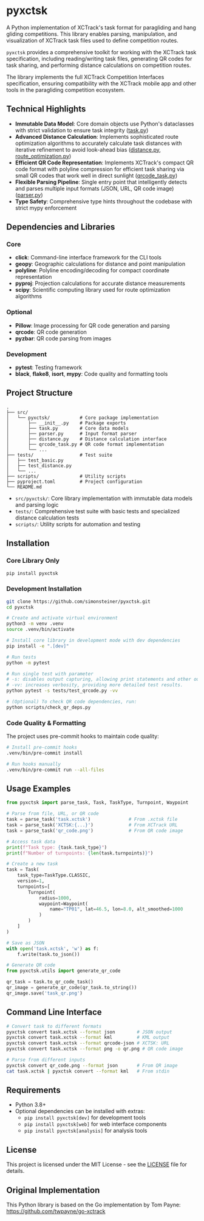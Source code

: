 # pyxctsk

A Python implementation of XCTrack's task format for paragliding and hang gliding competitions. This library enables parsing, manipulation, and visualization of XCTrack task files used to define competition routes.

`pyxctsk` provides a comprehensive toolkit for working with the XCTrack task specification, including reading/writing task files, generating QR codes for task sharing, and performing distance calculations on competition routes.

The library implements the full XCTrack Competition Interfaces specification, ensuring compatibility with the XCTrack mobile app and other tools in the paragliding competition ecosystem.

## Technical Highlights

- **Immutable Data Model**: Core domain objects use Python's dataclasses with strict validation to ensure task integrity ([task.py](./src/pyxctsk/task.py))
- **Advanced Distance Calculation**: Implements sophisticated route optimization algorithms to accurately calculate task distances with iterative refinement to avoid look-ahead bias ([distance.py](./src/pyxctsk/distance.py), [route_optimization.py](./src/pyxctsk/route_optimization.py))
- **Efficient QR Code Representation**: Implements XCTrack's compact QR code format with polyline compression for efficient task sharing via small QR codes that work well in direct sunlight ([qrcode_task.py](./src/pyxctsk/qrcode_task.py))
- **Flexible Parsing Pipeline**: Single entry point that intelligently detects and parses multiple input formats (JSON, URL, QR code image) ([parser.py](./src/pyxctsk/parser.py))
- **Type Safety**: Comprehensive type hints throughout the codebase with strict mypy enforcement

## Dependencies and Libraries

### Core

- **click**: Command-line interface framework for the CLI tools
- **geopy**: Geographic calculations for distance and point manipulation
- **polyline**: Polyline encoding/decoding for compact coordinate representation
- **pyproj**: Projection calculations for accurate distance measurements
- **scipy**: Scientific computing library used for route optimization algorithms

### Optional

- **Pillow**: Image processing for QR code generation and parsing
- **qrcode**: QR code generation
- **pyzbar**: QR code parsing from images

### Development

- **pytest**: Testing framework
- **black**, **flake8**, **isort**, **mypy**: Code quality and formatting tools

## Project Structure

```text
.
├── src/
│   └── pyxctsk/           # Core package implementation
│       ├── __init__.py    # Package exports
│       ├── task.py        # Core data models
│       ├── parser.py      # Input format parser
│       ├── distance.py    # Distance calculation interface
│       ├── qrcode_task.py # QR code format implementation
│       └── ...
├── tests/                 # Test suite
│   ├── test_basic.py
│   ├── test_distance.py
│   └── ...
├── scripts/               # Utility scripts
├── pyproject.toml         # Project configuration
└── README.md
```

- `src/pyxctsk/`: Core library implementation with immutable data models and parsing logic
- `tests/`: Comprehensive test suite with basic tests and specialized distance calculation tests
- `scripts/`: Utility scripts for automation and testing

## Installation

### Core Library Only

```bash
pip install pyxctsk
```

### Development Installation

```bash
git clone https://github.com/simonsteiner/pyxctsk.git
cd pyxctsk

# Create and activate virtual environment
python3 -m venv .venv
source .venv/bin/activate

# Install core library in development mode with dev dependencies
pip install -e ".[dev]"

# Run tests
python -m pytest

# Run single test with parameter
# -s: disables output capturing, allowing print statements and other outputs to be shown in the terminal.
# -vv: increases verbosity, providing more detailed test results.
python pytest -s tests/test_qrcode.py -vv

# (Optional) To check QR code dependencies, run:
python scripts/check_qr_deps.py
```

### Code Quality & Formatting

The project uses pre-commit hooks to maintain code quality:

```bash
# Install pre-commit hooks
.venv/bin/pre-commit install

# Run hooks manually
.venv/bin/pre-commit run --all-files
```

## Usage Examples

```python
from pyxctsk import parse_task, Task, TaskType, Turnpoint, Waypoint

# Parse from file, URL, or QR code
task = parse_task('task.xctsk')              # From .xctsk file
task = parse_task('XCTSK:{...}')             # From XCTrack URL
task = parse_task('qr_code.png')             # From QR code image

# Access task data
print(f"Task type: {task.task_type}")
print(f"Number of turnpoints: {len(task.turnpoints)}")

# Create a new task
task = Task(
    task_type=TaskType.CLASSIC,
    version=1,
    turnpoints=[
        Turnpoint(
            radius=1000,
            waypoint=Waypoint(
                name="TP01", lat=46.5, lon=8.0, alt_smoothed=1000
            )
        )
    ]
)

# Save as JSON
with open('task.xctsk', 'w') as f:
    f.write(task.to_json())

# Generate QR code
from pyxctsk.utils import generate_qr_code

qr_task = task.to_qr_code_task()
qr_image = generate_qr_code(qr_task.to_string())
qr_image.save('task_qr.png')
```

## Command Line Interface

```bash
# Convert task to different formats
pyxctsk convert task.xctsk --format json        # JSON output
pyxctsk convert task.xctsk --format kml         # KML output
pyxctsk convert task.xctsk --format qrcode-json # XCTSK: URL
pyxctsk convert task.xctsk --format png -o qr.png # QR code image

# Parse from different inputs
pyxctsk convert qr_code.png --format json       # From QR image
cat task.xctsk | pyxctsk convert --format kml   # From stdin
```

## Requirements

- Python 3.8+
- Optional dependencies can be installed with extras:
  - `pip install pyxctsk[dev]` for development tools
  - `pip install pyxctsk[web]` for web interface components
  - `pip install pyxctsk[analysis]` for analysis tools

## License

This project is licensed under the MIT License - see the [LICENSE](./LICENSE) file for details.

## Original Implementation

This Python library is based on the Go implementation by Tom Payne:
<https://github.com/twpayne/go-xctrack>
